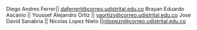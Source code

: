 Diego Andres Ferrer|| daferrert@correo.udistrital.edu.co
Brayan Eduardo Ascanio ||
Youssef Alejandro Ortíz || yaortizv@correo.udistrital.edu.co
Jose David Sanabria ||
Nicolas Lopez Nieto ||nilopezn@correo.udistrital.edu.co
